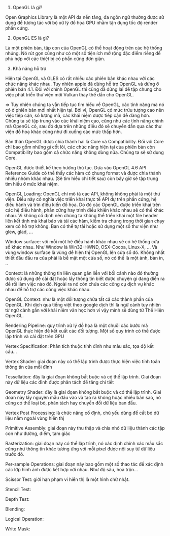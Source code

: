 1. OpenGL là gì? 

Open Graphics Library là một API đa nền tảng, đa ngôn ngữ thường được sử dụng để tương tác với bộ xử lý đồ họa GPU nhằm tận dụng tốc độ render phần cứng. 

2. OpenGL ES là gì? 

Là một phiên bản, tập con của OpenGL có thể hoạt động trên các hệ thống nhúng. Nó rút gọn cũng như có một số tiện ích mở rộng đặc điểm riêng để phù hợp với các thiệt bị có phần cứng đơn giản. 

3. Khả năng hỗ trợ 

Hiện tại OpenGL và GLES có rất nhiều các phiên bản khác nhau với các chức năng khác nhau. Tuy nhiên apple đã dừng hỗ trợ OpenGL và dừng ở phiên bản 4.1. Đối với chính OpenGL thì cũng đã dừng lại để tập chung cho việc phát triển thư viện mới Vulkan thay thế dần cho OpenGL. 



=> Tuy nhiên chúng ta vẫn tiếp tục tìm hiểu về OpenGL, các tính năng mà nó có ở phiên bản mới nhất hiện tại. Bởi vì, OpenGL có mức trừu tượng cao nên việc tiếp cận, số lượng mã, các khái niệm được tiếp cận dễ dàng hơn. Chúng ta sẽ tập trung vào các khái niệm cao, cũng như các tính năng chính mà OpenGL có, sau đó dựa trên những điều đó sẽ chuyển dần qua các thư viện đồ hoạ khác cũng như đi xuống các mức thấp hơn. 

 

Bản thân OpenGL được chia thành hai là Core và Compatibility. Đối với Core chỉ bao gồm những gì cốt lõi, các chức năng hiện tại của phiên bản còn Compatibility bao gồm cả chức năng không dùng nữa. Chúng ta sẽ sử dụng Core. 

OpenGL được thiết kế theo hướng thủ tục. Dựa vào OpenGL 4.6 API Reference Guide có thể thấy các hàm có chung format và được chia thành nhiều nhóm khác nhau. (Sẽ tìm hiểu chi tiết sau) còn bây giờ sẽ tập trung tìm hiểu ở mức khái niệm. 

OpenGL Loading: OpenGL chỉ mô tả các API, không không phải là một thư viện. Điều này có nghĩa việc triển khai thực tế API dự trên phần cứng, hệ điều hành và trìn điểu kiển đồ họa. Do đó các OpenGL được triển khai trên các hệ điều hành, phần cứng hay trình điều khiển khác nhau sẽ có thể khác nhau. Vì không cố định nên chúng ta không thể triển khai một file header liên kết tĩnh mà khai báo và tải các hàm, kiểm tra chúng trong thời gian chạy xem có hỗ trợ không. Bạn có thể tự tải hoặc sử dụng một số thư viện như glew, glad, ... 

Window surface: với mỗi một hệ điều hành khác nhau sẽ có hệ thống cửa sổ khác nhau. Như Window là Win32-HWND, OSX-Cocoa, Linux-X, ... Và vùng window surface là vùng để hiện thị OpenGL lên cửa sổ đó. Không nhất thiết đầu đầu ra của phải là bề mặt một cửa sổ, nó có thể là một ảnh, bản in, .. 

Context: là những thông tin liên quan gắn liền với bối cảnh nào đó thường được sử dụng để cài đặt hoặc lấy thông tin biết được chuyện gì đang diễn ra để rồi làm việc nào đó. Ngoài ra nó còn chứa các công cụ dịch vụ khác nhau để hỗ trợ các công việc khác nhau.  

OpenGL Context: như là một đối tượng chứa tất cả các thành phần của OpenGL. Khi dịch qua tiếng việt theo google dịch thì là ngữ cảnh tuy nhiên từ ngữ cảnh gắn với khái niêm văn học hơn vì vậy mình sẽ dùng từ Thể Hiện OpenGL. 

Rendering Pipeline: quy trình xử lý đồ họa là một chuỗi các bước mà OpenGL thực hiện để kết xuất các đối  tượng. Một số quy trình có thể được lập trình và cài đặt trên GPU 

Vertex Specification: Phân tích thuộc tính đỉnh như màu sắc, tọa độ kết cấu... 

Vertex Shader: giai đoạn này có thể lập trình được thực hiện việc tính toán thông tin của mỗi đỉnh 

Tessellation: đây là giai đoạn không bắt buộc và có thể lập trình. Giai đoạn này dữ liệu các đỉnh được phân tách để tăng chi tiết 

Geometry Shader: đây là giai đọan không bắt buộc và có thể lập trình. Giai đoạn này lấy nguyên mẫu đầu vào và tạo ra không hoặc nhiều bản sao, nó cũng có thể loại bỏ, phân tách hay chuyển đổi dữ liệu ban đầu. 

Vertex Post Processing: là chức năng cố định, chủ yếu dùng để cắt bỏ dữ liệu nằm ngoài vùng hiển thị 

Primitive Assembly: giai đoạn này thu thập và chia nhỏ dữ liệu thành các tập con như đường, điểm, tam giác 

Rasterization: giai đoạn này có thể lập trình, nó xác định chính xác mầu sắc cũng như thông tin khác tương ứng với  mỗi pixel được nội suy từ dữ liệu trước đó. 

Per-sample Operations: giai đoạn này bao gồm một số thao tác để xác định các lớp hình ảnh được kết hợp với nhau. Như độ sâu, hoà trộn... 

Scissor Test: giới hạn phạm vi hiển thị là một hình chữ nhật. 

Stencil Test:  

Depth Test: 

Blending: 

Logical Operation: 

Write Mask: 

                                                                                                                                                                                                                                                                                  